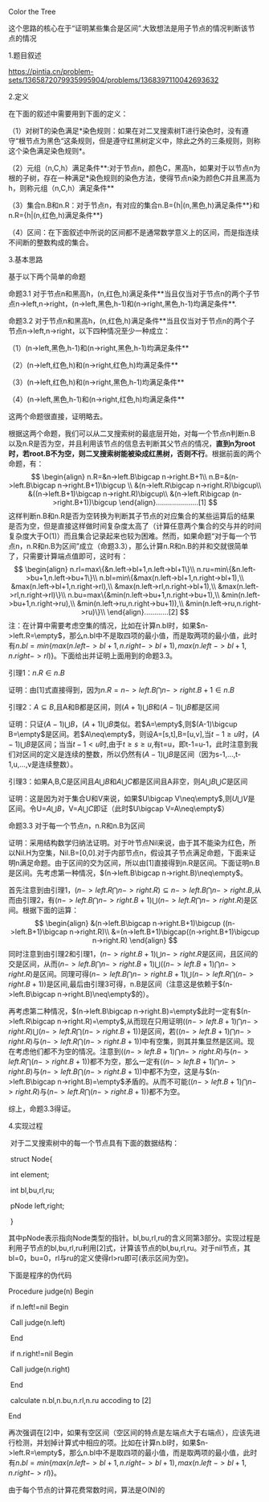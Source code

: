 Color the Tree

这个思路的核心在于“证明某些集合是区间”.大致想法是用子节点的情况判断该节点的情况

1.题目叙述

https://pintia.cn/problem-sets/1365872079935995904/problems/1368397110042693632

2.定义

在下面的叙述中需要用到下面的定义：

（1）对树T的染色满足*染色规则：如果在对二叉搜索树T进行染色时，没有遵守“根节点为黑色“这条规则，但是遵守红黑树定义中，除此之外的三条规则，则称这个染色满足染色规则\*。

（2）元组（n,C,h）满足条件\*\*:对于节点n，颜色C，黑高h，如果对于以节点n为根的子树，存在一种满足\*染色规则的染色方法，使得节点n染为颜色C并且黑高为h，则称元组（n,C,h）满足条件\*\*

（3）集合n.B和n.R：对于节点n，有对应的集合n.B={h|(n,黑色,h)满足条件\*\*}和n.R={h|(n,红色,h)满足条件\*\*}

（4）区间：在下面叙述中所说的区间都不是通常数学意义上的区间，而是指连续不间断的整数构成的集合。

3.基本思路

基于以下两个简单的命题

命题3.1 对于节点n和黑高h，(n,红色,h)满足条件\*\*当且仅当对于节点n的两个子节点n->left,n->right，(n->left,黑色,h-1)和(n->right,黑色,h-1)均满足条件\*\*.

命题3.2 对于节点n和黑高h，(n,红色,h)满足条件\*\*当且仅当对于节点n的两个子节点n->left,n->right，以下四种情况至少一种成立：

（1）(n->left,黑色,h-1)和(n->right,黑色,h-1)均满足条件\*\*

（2）(n->left,红色,h)和(n->right,红色,h)均满足条件\*\*

（3）(n->left,红色,h)和(n->right,黑色,h-1)均满足条件\*\*

（4）(n->left,黑色,h-1)和(n->right,红色,h)均满足条件**

这两个命题很直接，证明略去。

根据这两个命题，我们可以从二叉搜索树的最底层开始，对每一个节点n判断n.B以及n.R是否为空，并且利用该节点的信息去判断其父节点的情况，**直到n为root时，若root.B不为空，则二叉搜索树能被染成红黑树，否则不行**。根据前面的两个命题，有：
$$
\begin{align}
n.R=&n->left.B\bigcap n->right.B+1\\
n.B=&(n->left.B\bigcap n->right.B+1)\bigcup \\
&(n->left.R\bigcap n->right.R)\bigcup\\
&((n->left.B+1)\bigcap n->right.R)\bigcup\\
&(n->left.R\bigcap (n->right.B+1))\bigcup
\end{align}.....................[1]
$$
这样判断n.B和n.R是否为空转换为判断其子节点的对应集合的某些运算后的结果是否为空，但是直接这样做时间复杂度太高了（计算任意两个集合的交与并的时间复杂度大于O(1)）而且集合记录起来也较为困难。然而，如果命题“对于每一个节点n，n.R和n.B为区间”成立（命题3.3），那么计算n.R和n.B的并和交就很简单了，只需要计算端点值即可，这时有：
$$
\begin{align}
n.rl=max\{&n.left->bl+1,n.left->bl+1\}\\
n.ru=min\{&n.left->bu+1,n.left->bu+1\}\\
n.bl=min\{&max(n.left->bl+1,n.right->bl+1),\\
&max(n.left->bl+1,n.right->rl),\\
&max(n.left->rl,n.right->bl+1),\\
&max(n.left->rl,n.right->rl)\}\\
n.bu=max\{&min(n.left->bu+1,n.right->bu+1),\\
&min(n.left->bu+1,n.right->ru),\\
&min(n.left->ru,n.right->bu+1)),\\
&min(n.left->ru,n.right->ru)\}\\
\end{align}............[2]
$$
注：在计算中需要考虑空集的情况，比如在计算n.bl时，如果$n->left.R=\empty$，那么n.bl中不是取四项的最小值，而是取两项的最小值，此时有$n.bl=min\{max(n.left->bl+1,n.right->bl+1),max(n.left$      $->bl+1,n.right->rl)\}$。下面给出并证明上面用到的命题3.3。

引理1：$n.R\in n.B$

证明：由[1]式直接得到，因为$n.R=n->left.B\bigcap n->right.B+1\in n.B$

引理2：$A\subseteq B$,且A和B都是区间，则$(A+1)\bigcup B$和$(A-1)\bigcup B$都是区间

证明：只证$(A-1)\bigcup B$，$(A+1)\bigcup B$类似。若$A=\empty$,则$(A-1)\bigcup B=\empty$是区间。若$A\neq\empty$，则设A=[s,t],B=[u,v],当$t-1\ge u$时，$(A-1)\bigcup B$是区间；当当$t-1<u$时,由于$t\ge s\ge u$,有t=u，即t-1=u-1，此时注意到我们对区间的定义是连续的整数，所以仍然有$(A-1)\bigcup B$是区间（因为s-1,...,t-1,u,...,v是连续整数）。

引理3：如果A,B,C是区间且$A\bigcup B$和$A\bigcup C$都是区间且A非空，则$A\bigcup B\bigcup C$是区间

证明：这是因为对于集合U和V来说，如果$U\bigcap V\neq\empty$,则$U\bigcup V$是区间。令U=$A\bigcup B$，V=$A\bigcup C$即证（此时$U\bigcap V=A\neq\empty$）

命题3.3 对于每一个节点n，n.R和n.B为区间

证明：采用结构数学归纳法证明。对于叶节点Nil来说，由于其不能染为红色，所以Nil.H为空集，Nil.B=[0,0].对于内部节点n，假设其子节点满足命题，下面来证明n满足命题。由于区间的交为区间，所以由[1]直接得到n.R是区间。下面证明n.B是区间。先考虑第一种情况，$(n->left.B\bigcap n->right.B)\neq\empty$。

首先注意到由引理1，$(n->left.R\bigcap n->right.R)\subseteq n->left.B\bigcap n->right.B$,从而由引理2，有$(n->left.B\bigcap n->right.B+1)\bigcup (n->left.R\bigcap n->right.R)$是区间。根据下面的运算：
$$
\begin{align}
&(n->left.B\bigcap n->right.B+1)\bigcup ((n->left.B+1)\bigcap n->right.R)\\
&=(n->left.B+1)\bigcap((n->right.B+1)\bigcup n->right.R)
\end{align}
$$
同时注意到由引理2和引理1，$(n->right.B+1)\bigcup n->right.R$是区间，且区间的交是区间，从而$(n->left.B\bigcap n->right.B+1)\bigcup((n->left.B+1)\bigcap n->right.R)$是区间。同理可得$(n->left.B\bigcap n->right.B+1)\bigcup(n->left.R\bigcap (n->right.B+1))$是区间,最后由引理3可得，n.B是区间（注意这是依赖于$(n->left.B\bigcap n->right.B)\neq\empty$的）。

再考虑第二种情况，$(n->left.B\bigcap n->right.B)=\empty$此时一定有$(n->left.R\bigcap n->right.R)=\empty$,从而现在只用证明$((n->left.B+1)\bigcap n->right.R)\bigcup(n->left.R\bigcap (n->right.B+1))$是区间，若$((n->left.B+1)\bigcap n->right.R)$与$(n->left.R\bigcap (n->right.B+1))$中有空集，则其并集显然是区间。现在考虑他们都不为空的情况。注意到$((n->left.B+1)\bigcap n->right.R)$与$(n->left.R\bigcap (n->right.B+1))$都不为空，那么一定有$((n->left.B+1)\bigcap n->right.B)$与$(n->left.B\bigcap (n->right.B+1))$中都不为空，这是与$(n->left.B\bigcap n->right.B)=\empty$矛盾的。从而不可能$((n->left.B+1)\bigcap n->right.R)$与$(n->left.R\bigcap (n->right.B+1))$都不为空。

综上，命题3.3得证。

4.实现过程

​	对于二叉搜索树中的每一个节点具有下面的数据结构：

​	struct Node{

​		int element;

​		int bl,bu,rl,ru;

​		pNode left,right;

​	}

​	其中pNode表示指向Node类型的指针。bl,bu,rl,ru的含义同第3部分。实现过程是利用子节点的bl,bu,rl,ru利用[2]式，计算该节点的bl,bu,rl,ru。对于nil节点，其bl=0，bu=0，rl与ru的定义使得rl>ru即可(表示区间为空)。

下面是程序的伪代码

Procedure judge(n) Begin

​	if n.left!=nil Begin

​		Call judge(n.left)

​	End

​	if n.right!=nil Begin

​		Call judge(n.right)

​	End

​	calculate n.bl,n.bu,n.rl,n.ru accoding to [2]

End

再次强调在[2]中，如果有空区间（空区间的特点是左端点大于右端点），应该先进行检测，并划掉计算式中相应的项。比如在计算n.bl时，如果$n->left.R=\empty$，那么n.bl中不是取四项的最小值，而是取两项的最小值，此时有$n.bl=min\{max(n.left->bl+1,n.right->bl+1),max(n.left$  $->bl+1,n.right->rl)\}$。

由于每个节点的计算花费常数时间，算法是O(N)的